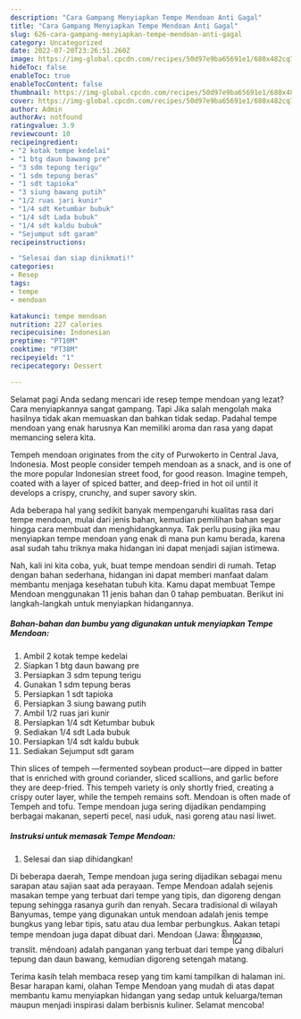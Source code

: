 ```yaml
---
description: "Cara Gampang Menyiapkan Tempe Mendoan Anti Gagal"
title: "Cara Gampang Menyiapkan Tempe Mendoan Anti Gagal"
slug: 626-cara-gampang-menyiapkan-tempe-mendoan-anti-gagal
category: Uncategorized
date: 2022-07-20T23:26:51.260Z
image: https://img-global.cpcdn.com/recipes/50d97e9ba65691e1/680x482cq70/tempe-mendoan-foto-resep-utama.jpg
hideToc: false
enableToc: true
enableTocContent: false
thumbnail: https://img-global.cpcdn.com/recipes/50d97e9ba65691e1/680x482cq70/tempe-mendoan-foto-resep-utama.jpg
cover: https://img-global.cpcdn.com/recipes/50d97e9ba65691e1/680x482cq70/tempe-mendoan-foto-resep-utama.jpg
author: Admin
authorAv: notfound
ratingvalue: 3.9
reviewcount: 10
recipeingredient:
- "2 kotak tempe kedelai"
- "1 btg daun bawang pre"
- "3 sdm tepung terigu"
- "1 sdm tepung beras"
- "1 sdt tapioka"
- "3 siung bawang putih"
- "1/2 ruas jari kunir"
- "1/4 sdt Ketumbar bubuk"
- "1/4 sdt Lada bubuk"
- "1/4 sdt kaldu bubuk"
- "Sejumput sdt garam"
recipeinstructions:

- "Selesai dan siap dinikmati!"
categories:
- Resep
tags:
- tempe
- mendoan

katakunci: tempe mendoan 
nutrition: 227 calories
recipecuisine: Indonesian
preptime: "PT10M"
cooktime: "PT38M"
recipeyield: "1"
recipecategory: Dessert

---
```



Selamat pagi Anda sedang mencari ide resep tempe mendoan yang lezat? Cara menyiapkannya sangat gampang. Tapi Jika salah mengolah maka hasilnya tidak akan memuaskan dan bahkan tidak sedap. Padahal tempe mendoan yang enak harusnya Kan memiliki aroma dan rasa yang dapat memancing selera kita.


Tempeh mendoan originates from the city of Purwokerto in Central Java, Indonesia. Most people consider tempeh mendoan as a snack, and is one of the more popular Indonesian street food, for good reason. Imagine tempeh, coated with a layer of spiced batter, and deep-fried in hot oil until it develops a crispy, crunchy, and super savory skin.

Ada beberapa hal yang sedikit banyak mempengaruhi kualitas rasa dari tempe mendoan, mulai dari jenis bahan, kemudian pemilihan bahan segar hingga cara membuat dan menghidangkannya. Tak perlu pusing jika mau menyiapkan tempe mendoan yang enak di mana pun kamu berada, karena asal sudah tahu triknya maka hidangan ini dapat menjadi sajian istimewa.


Nah, kali ini kita coba, yuk, buat tempe mendoan sendiri di rumah. Tetap dengan bahan sederhana, hidangan ini dapat memberi manfaat dalam membantu menjaga kesehatan tubuh kita. Kamu dapat membuat Tempe Mendoan menggunakan 11 jenis bahan dan 0 tahap pembuatan. Berikut ini langkah-langkah untuk menyiapkan hidangannya.

<!--inarticleads1-->

##### Bahan-bahan dan bumbu yang digunakan untuk menyiapkan Tempe Mendoan:

1. Ambil 2 kotak tempe kedelai
1. Siapkan 1 btg daun bawang pre
1. Persiapkan 3 sdm tepung terigu
1. Gunakan 1 sdm tepung beras
1. Persiapkan 1 sdt tapioka
1. Persiapkan 3 siung bawang putih
1. Ambil 1/2 ruas jari kunir
1. Persiapkan 1/4 sdt Ketumbar bubuk
1. Sediakan 1/4 sdt Lada bubuk
1. Persiapkan 1/4 sdt kaldu bubuk
1. Sediakan Sejumput sdt garam


Thin slices of tempeh —fermented soybean product—are dipped in batter that is enriched with ground coriander, sliced scallions, and garlic before they are deep-fried. This tempeh variety is only shortly fried, creating a crispy outer layer, while the tempeh remains soft. Mendoan is often made of Tempeh and tofu. Tempe mendoan juga sering dijadikan pendamping berbagai makanan, seperti pecel, nasi uduk, nasi goreng atau nasi liwet. 

<!--inarticleads2-->

##### Instruksi untuk memasak Tempe Mendoan:


1. Selesai dan siap dihidangkan!

Di beberapa daerah, Tempe mendoan juga sering dijadikan sebagai menu sarapan atau sajian saat ada perayaan. Tempe Mendoan adalah sejenis masakan tempe yang terbuat dari tempe yang tipis, dan digoreng dengan tepung sehingga rasanya gurih dan renyah. Secara tradisional di wilayah Banyumas, tempe yang digunakan untuk mendoan adalah jenis tempe bungkus yang lebar tipis, satu atau dua lembar perbungkus. Aakan tetapi tempe mendoan juga dapat dibuat dari. Mendoan (Jawa: ꦩꦼꦤ꧀ꦝꦺꦴꦮꦤ, translit. mêndoan) adalah panganan yang terbuat dari tempe yang dibaluri tepung dan daun bawang, kemudian digoreng setengah matang. 

Terima kasih telah membaca resep yang tim kami tampilkan di halaman ini. Besar harapan kami, olahan Tempe Mendoan yang mudah di atas dapat membantu kamu menyiapkan hidangan yang sedap untuk keluarga/teman maupun menjadi inspirasi dalam berbisnis kuliner. Selamat mencoba!
